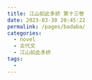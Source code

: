```yaml
---
title: 江山如此多娇 第十三卷
date: 2023-03-30 20:45:22
permalink: /pages/badaba/
categories:
  - novel
  - 古代文
  - 江山如此多娇
tags:
  - 
---
```

